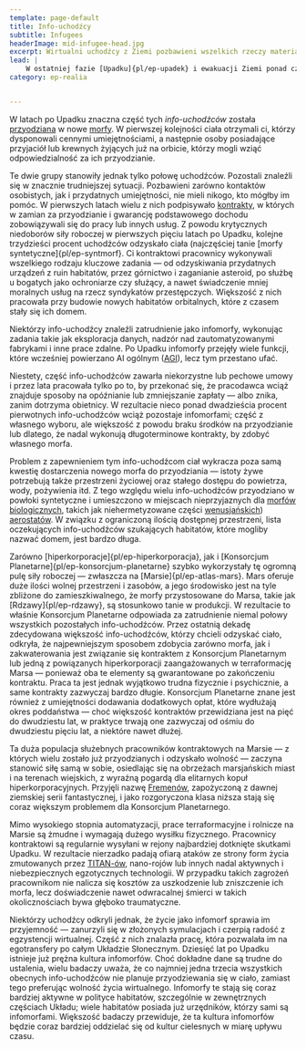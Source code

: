 ```yaml
---
template: page-default
title: Info-uchodźcy
subtitle: Infugees
headerImage: mid-infugee-head.jpg
excerpt: Wirtualni uchodźcy z Ziemi pozbawieni wszelkich rzeczy materialnych - nawet ciał
lead: |
    W ostatniej fazie [Upadku]{pl/ep-upadek} i ewakuacji Ziemi ponad czterysta milionów uchodźców zostało załadowanych i [przetransmitowanych](#) do orbitalnych baz danych w całym Układzie Słonecznym. Zmuszeni byli opuścić Ziemię bez jakiegokolwiek dobytku — nawet bez własnych ciał. Stali się [infomorfami]{pl/ep-infomorf}, którzy nie posiadali nic prócz własnego umysłu i wspomnień — była to najbiedniejsza grupa uchodźców w historii transhumanizmu.
category: ep-realia


---
```

W latach po Upadku znaczna część tych _info-uchodźców_ została [przyodziana](#) w nowe [morfy](#). W pierwszej kolejności ciała otrzymali ci, którzy dysponowali cennymi umiejętnościami, a następnie osoby posiadające przyjaciół lub krewnych żyjących już na orbicie, którzy mogli wziąć odpowiedzialność za ich przyodzianie.

Te dwie grupy stanowiły jednak tylko połowę uchodźców. Pozostali znaleźli się w znacznie trudniejszej sytuacji. Pozbawieni zarówno kontaktów osobistych, jak i przydatnych umiejętności, nie mieli nikogo, kto mógłby im pomóc. W pierwszych latach wielu z nich podpisywało [kontrakty](#), w których w zamian za przyodzianie i gwarancję podstawowego dochodu zobowiązywali się do pracy lub innych usług. Z powodu krytycznych niedoborów siły roboczej w pierwszych pięciu latach po Upadku, kolejne trzydzieści procent uchodźców odzyskało ciała (najczęściej tanie [morfy syntetyczne]{pl/ep-syntmorf}. Ci kontraktowi pracownicy wykonywali wszelkiego rodzaju kluczowe zadania — od odzyskiwania przydatnych urządzeń z ruin habitatów, przez górnictwo i zaganianie asteroid, po służbę u bogatych jako ochroniarze czy służący, a nawet świadczenie mniej moralnych usług na rzecz syndykatów przestępczych. Większość z nich pracowała przy budowie nowych habitatów orbitalnych, które z czasem stały się ich domem.

Niektórzy info-uchodźcy znaleźli zatrudnienie jako infomorfy, wykonując zadania takie jak eksploracja danych, nadzór nad zautomatyzowanymi fabrykami i inne prace zdalne. Po Upadku infomorfy przejęły wiele funkcji, które wcześniej powierzano AI ogólnym ([AGI](#)), lecz tym przestano ufać.

Niestety, część info-uchodźców zawarła niekorzystne lub pechowe umowy i przez lata pracowała tylko po to, by przekonać się, że pracodawca wciąż znajduje sposoby na opóźnianie lub zmniejszanie zapłaty — albo znika, zanim dotrzyma obietnicy. W rezultacie nieco ponad dwadzieścia procent pierwotnych info-uchodźców wciąż pozostaje infomorfami; część z własnego wyboru, ale większość z powodu braku środków na przyodzianie lub dlatego, że nadal wykonują długoterminowe kontrakty, by zdobyć własnego morfa.

Problem z zapewnieniem tym info-uchodźcom ciał wykracza poza samą kwestię dostarczenia nowego morfa do przyodziania — istoty żywe potrzebują także przestrzeni życiowej oraz stałego dostępu do powietrza, wody, pożywienia itd. Z tego względu wielu info-uchodźców przyodziano w powłoki syntetyczne i umieszczono w miejscach nieprzyjaznych dla [morfów biologicznych](#), takich jak niehermetyzowane części [wenusjańskich](#)) [aerostatów](#). W związku z ograniczoną ilością dostępnej przestrzeni, lista oczekujących info-uchodźców szukających habitatów, które mogliby nazwać domem, jest bardzo długa.

Zarówno [hiperkorporacje]{pl/ep-hiperkorporacja}, jak i [Konsorcjum Planetarne]{pl/ep-konsorcjum-planetarne} szybko wykorzystały tę ogromną pulę siły roboczej — zwłaszcza na [Marsie]{pl/ep-atlas-mars}. Mars oferuje duże ilości wolnej przestrzeni i zasobów, a jego środowisko jest na tyle zbliżone do zamieszkiwalnego, że morfy przystosowane do Marsa, takie jak [Rdzawy]{pl/ep-rdzawy}, są stosunkowo tanie w produkcji. W rezultacie to właśnie Konsorcjum Planetarne odpowiada za zatrudnienie niemal połowy wszystkich pozostałych info-uchodźców. Przez ostatnią dekadę zdecydowana większość info-uchodźców, którzy chcieli odzyskać ciało, odkryła, że najpewniejszym sposobem zdobycia zarówno morfa, jak i zakwaterowania jest związanie się kontraktem z Konsorcjum Planetarnym lub jedną z powiązanych hiperkorporacji zaangażowanych w terraformację Marsa — ponieważ oba te elementy są gwarantowane po zakończeniu kontraktu. Praca ta jest jednak wyjątkowo trudna fizycznie i psychicznie, a same kontrakty zazwyczaj bardzo długie. Konsorcjum Planetarne znane jest również z umiejętności dodawania dodatkowych opłat, które wydłużają okres poddaństwa — choć większość kontraktów przewidziana jest na pięć do dwudziestu lat, w praktyce trwają one zazwyczaj od ośmiu do dwudziestu pięciu lat, a niektóre nawet dłużej.

Ta duża populacja służebnych pracowników kontraktowych na Marsie — z których wielu zostało już przyodzianych i odzyskało wolność — zaczyna stanowić siłę samą w sobie, osiedlając się na obrzeżach marsjańskich miast i na terenach wiejskich, z wyraźną pogardą dla elitarnych kopuł hiperkorporacyjnych. Przyjęli nazwę [Fremenów](#), zapożyczoną z dawnej ziemskiej serii fantastycznej, i jako rozgoryczona klasa niższa stają się coraz większym problemem dla Konsorcjum Planetarnego.

Mimo wysokiego stopnia automatyzacji, prace terraformacyjne i rolnicze na Marsie są żmudne i wymagają dużego wysiłku fizycznego. Pracownicy kontraktowi są regularnie wysyłani w rejony najbardziej dotknięte skutkami Upadku. W rezultacie nierzadko padają ofiarą ataków ze strony form życia zmutowanych przez [TITAN-ów](#), nano-rojów lub innych nadal aktywnych i niebezpiecznych egzotycznych technologii. W przypadku takich zagrożeń pracownikom nie nalicza się kosztów za uszkodzenie lub zniszczenie ich morfa, lecz doświadczenie nawet odwracalnej śmierci w takich okolicznościach bywa głęboko traumatyczne.

Niektórzy uchodźcy odkryli jednak, że życie jako infomorf sprawia im przyjemność — zanurzyli się w złożonych symulacjach i czerpią radość z egzystencji wirtualnej. Część z nich znalazła pracę, która pozwalała im na egotransfery po całym Układzie Słonecznym. Dziesięć lat po Upadku istnieje już prężna kultura infomorfów. Choć dokładne dane są trudne do ustalenia, wielu badaczy uważa, że co najmniej jedna trzecia wszystkich obecnych info-uchodźców nie planuje przyodziewania się w ciało, zamiast tego preferując wolność życia wirtualnego. Infomorfy te stają się coraz bardziej aktywne w polityce habitatów, szczególnie w zewnętrznych częściach Układu; wiele habitatów posiada już urzędników, którzy sami są infomorfami. Większość badaczy przewiduje, że ta kultura infomorfów będzie coraz bardziej oddzielać się od kultur cielesnych w miarę upływu czasu.

